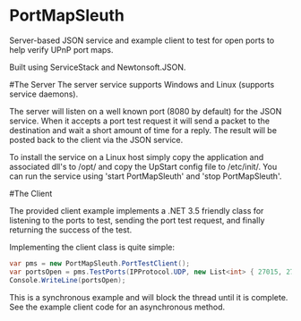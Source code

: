 PortMapSleuth
=============

Server-based JSON service and example client to test for open ports to help verify UPnP port maps.

Built using ServiceStack and Newtonsoft.JSON.


#The Server
The server service supports Windows and Linux (supports service daemons).

The server will listen on a well known port (8080 by default) for the JSON service. When it accepts a port test request it will send a packet to the destination and wait a short amount of time for a reply. The result will be posted back to the client via the JSON service.

To install the service on a Linux host simply copy the application and associated dll's to /opt/ and copy the UpStart config file to /etc/init/.
You can run the service using 'start PortMapSleuth' and 'stop PortMapSleuth'.

#The Client

The provided client example implements a .NET 3.5 friendly class for listening to the ports to test, sending the port test request, and finally returning the success of the test.

Implementing the client class is quite simple:

```csharp
var pms = new PortMapSleuth.PortTestClient();
var portsOpen = pms.TestPorts(IPProtocol.UDP, new List<int> { 27015, 27016 });
Console.WriteLine(portsOpen);
```
This is a synchronous example and will block the thread until it is complete. See the example client code for an asynchronous method.
